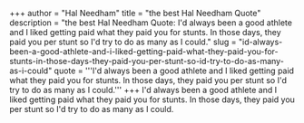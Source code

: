 +++
author = "Hal Needham"
title = "the best Hal Needham Quote"
description = "the best Hal Needham Quote: I'd always been a good athlete and I liked getting paid what they paid you for stunts. In those days, they paid you per stunt so I'd try to do as many as I could."
slug = "id-always-been-a-good-athlete-and-i-liked-getting-paid-what-they-paid-you-for-stunts-in-those-days-they-paid-you-per-stunt-so-id-try-to-do-as-many-as-i-could"
quote = '''I'd always been a good athlete and I liked getting paid what they paid you for stunts. In those days, they paid you per stunt so I'd try to do as many as I could.'''
+++
I'd always been a good athlete and I liked getting paid what they paid you for stunts. In those days, they paid you per stunt so I'd try to do as many as I could.
